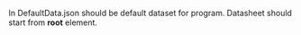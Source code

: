 In DefaultData.json should be default dataset for program. Datasheet should start from **root** element. 